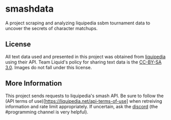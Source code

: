 # smashdata
A project scraping and analyzing liquipedia ssbm tournament data to uncover the secrets of character matchups.

## License
All text data used and presented in this project was obtained from [liquipedia](https://liquipedia.com) using their API. Team Liquid's policy for sharing text data is the [CC-BY-SA 3.0](https://creativecommons.org/licenses/by-sa/3.0/). Images do not fall under this license.

## More Information
This project sends requests to liquipedia's smash API. Be sure to follow the (API terms of use)[https://liquipedia.net/api-terms-of-use] when retreiving information and rate limit appropriately. If uncertain, ask the [discord](https://discord.com/invite/liquipedia) (the #programming channel is very helpful).
